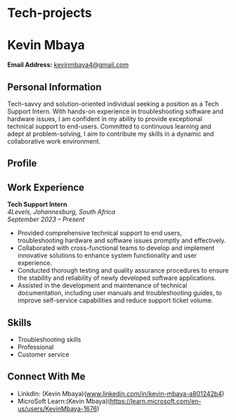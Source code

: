 # Tech-projects
# Kevin Mbaya

**Email Address:** kevinmbaya4@gmail.com

## Personal Information
Tech-savvy and solution-oriented individual seeking a position as a Tech Support Intern. With hands-on experience in troubleshooting software and hardware issues, I am confident in my ability to provide exceptional technical support to end-users. Committed to continuous learning and adept at problem-solving, I aim to contribute my skills in a dynamic and collaborative work environment.

## Profile

## Work Experience

**Tech Support Intern**  
*4Levels, Johannesburg, South Africa*  
*September 2023 – Present*

- Provided comprehensive technical support to end users, troubleshooting hardware and software issues promptly and effectively.
- Collaborated with cross-functional teams to develop and implement innovative solutions to enhance system functionality and user experience.
- Conducted thorough testing and quality assurance procedures to ensure the stability and reliability of newly developed software applications.
- Assisted in the development and maintenance of technical documentation, including user manuals and troubleshooting guides, to improve self-service capabilities and reduce support ticket volume.

## Skills

- Troubleshooting skills
- Professional
- Customer service

## Connect With Me

- LinkdIn: (Kevin Mbaya)(www.linkedin.com/in/kevin-mbaya-a801242b4)
- MicroSoft Learn:(Kevin Mbaya)(https://learn.microsoft.com/en-us/users/KevinMbaya-1676) 
